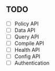 ## TODO

- [ ] Policy API
- [ ] Data API
- [ ] Query API
- [ ] Compile API
- [ ] Health API 
- [ ] Config API 
- [ ] Authentication
